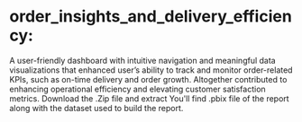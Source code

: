 # order_insights_and_delivery_efficiency:
A user-friendly dashboard with intuitive navigation and meaningful data visualizations that enhanced user’s ability to track and monitor order-related KPIs, such as on-time delivery and order growth. Altogether contributed to enhancing operational efficiency and elevating customer satisfaction metrics.
Download the .Zip file and extract
You'll find .pbix file of the report along with the dataset used to build the report.

